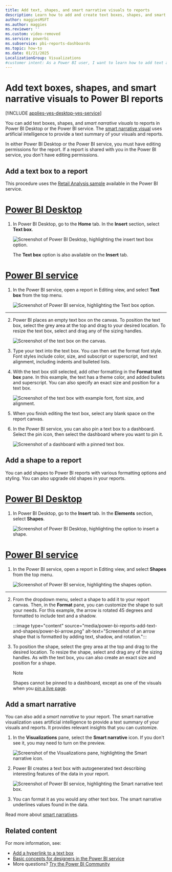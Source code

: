 ```yaml
---
title: Add text, shapes, and smart narrative visuals to reports
description: Learn how to add and create text boxes, shapes, and smart narrative visuals to reports in Power BI Desktop or the Power BI service.
author: maggiesMSFT
ms.author: maggies
ms.reviewer: ''
ms.custom: video-removed
ms.service: powerbi
ms.subservice: pbi-reports-dashboards
ms.topic: how-to
ms.date: 01/21/2025
LocalizationGroup: Visualizations
#customer intent: As a Power BI user, I want to learn how to add text and shapes to my reports so that I can enhance the visual presentation and clarity of my data.
---
```

# Add text boxes, shapes, and smart narrative visuals to Power BI reports

[!INCLUDE [applies-yes-desktop-yes-service](../includes/applies-yes-desktop-yes-service.md)]

You can add text boxes, shapes, and *smart narrative visuals* to reports in Power BI Desktop or the Power BI service. The [smart narrative visual](#add-a-smart-narrative) uses artificial intelligence to provide a text summary of your visuals and reports.

In either Power BI Desktop or the Power BI service, you must have editing permissions for the report. If a report is shared with you in the Power BI service, you don't have editing permissions.

## Add a text box to a report

This procedure uses the [Retail Analysis sample](sample-retail-analysis.md) available in the Power BI service.

# [Power BI Desktop](#tab/powerbi-desktop)

1. In Power BI Desktop, go to the **Home** tab. In the **Insert** section, select **Text box**.

   ![Screenshot of Power BI Desktop, highlighting the insert text box option.](media/power-bi-reports-add-text-and-shapes/desktop-select-text-box.png)

   The **Text box** option is also available on the **Insert** tab.

# [Power BI service](#tab/powerbi-service)

1. In the Power BI service, open a report in Editing view, and select **Text box** from the top menu.

   ![Screenshot of Power BI service, highlighting the Text box option.](media/power-bi-reports-add-text-and-shapes/power-bi-select-text-box.png)

---

2. Power BI places an empty text box on the canvas. To position the text box, select the grey area at the top and drag to your desired location. To resize the text box, select and drag any of the sizing handles.

   ![Screenshot of the text box on the canvas.](media/power-bi-reports-add-text-and-shapes/power-bi-position-text-box.png)

3. Type your text into the text box. You can then set the format font style. Font styles include color, size, and subscript or superscript, and text alignment, including indents and bulleted lists.

4. With the text box still selected, add other formatting in the **Format text box** pane. In this example, the text has a theme color, and added bullets and superscript. You can also specify an exact size and position for a text box.  

   ![Screenshot of the text box with example font, font size, and alignment.](media/power-bi-reports-add-text-and-shapes/power-bi-text-formatting.png)

5. When you finish editing the text box, select any blank space on the report canvas.

6. In the Power BI service, you can also pin a text box to a dashboard. Select the pin icon, then select the dashboard where you want to pin it.

   ![Screenshot of a dashboard with a pinned text box.](media/power-bi-reports-add-text-and-shapes/power-bi-pin-text-box.png)

## Add a shape to a report

You can add shapes to Power BI reports with various formatting options and styling. You can also upgrade old shapes in your reports.

# [Power BI Desktop](#tab/powerbi-desktop)

1. In Power BI Desktop, go to the **Insert** tab. In the **Elements** section, select **Shapes**.

   ![Screenshot of Power BI Desktop, highlighting the option to insert a shape.](media/power-bi-reports-add-text-and-shapes/power-bi-shapes.png)

# [Power BI service](#tab/powerbi-service)

1. In the Power BI service, open a report in Editing view, and select **Shapes** from the top menu.

   ![Screenshot of Power BI service, highlighting the shapes option.](media/power-bi-reports-add-text-and-shapes/power-bi-insert-shape.png)

---

2. From the dropdown menu, select a shape to add it to your report canvas. Then, in the **Format** pane, you can customize the shape to suit your needs. For this example, the arrow is rotated 45 degrees and formatted to include text and a shadow.

   :::image type="content" source="media/power-bi-reports-add-text-and-shapes/power-bi-arrow.png" alt-text="Screenshot of an arrow shape that is formatted by adding text, shadow, and rotation.":::

3. To position the shape, select the grey area at the top and drag to the desired location. To resize the shape, select and drag any of the sizing handles. As with the text box, you can also create an exact size and position for a shape.

   > [!NOTE]
   > Shapes cannot be pinned to a dashboard, except as one of the visuals when you [pin a live page](service-dashboard-pin-live-tile-from-report.md).
   >  

## Add a smart narrative

You can also add a *smart narrative* to your report. The smart narrative visualization uses artificial intelligence to provide a text summary of your visuals and reports. It provides relevant insights that you can customize.

1. In the **Visualizations** pane, select the **Smart narrative** icon. If you don't see it, you may need to turn on the preview.

    ![Screenshot of the Visualizations pane, highlighting the Smart narrative icon.](media/power-bi-reports-add-text-and-shapes/power-bi-smart-narrrative-icon.png)

2. Power BI creates a text box with autogenerated text describing interesting features of the data in your report.

    ![Screenshot of Power BI service, highlighting the Smart narrative text box.](media/power-bi-reports-add-text-and-shapes/power-bi-smart-narrrative.png)

3. You can format it as you would any other text box. The smart narrative underlines values found in the data.

Read more about [smart narratives](../visuals/power-bi-visualization-smart-narrative.md).

## Related content

For more information, see:

* [Add a hyperlink to a text box](service-add-hyperlink-to-text-box.md)
* [Basic concepts for designers in the Power BI service](../fundamentals/service-basic-concepts.md)
* More questions? [Try the Power BI Community](https://community.powerbi.com/)
